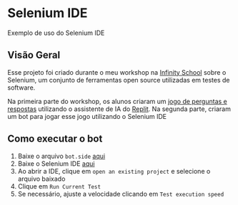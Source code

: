 # Selenium IDE
Exemplo de uso do Selenium IDE

## Visão Geral
Esse projeto foi criado durante o meu workshop na <a target="_blank" href="https://infinityschool.com.br">Infinity School</a> sobre o Selenium, um conjunto de ferramentas open source utilizadas em testes de software.

Na primeira parte do workshop, os alunos criaram um <a href="https://mateusgesualdo.github.io/workshop-selenium" target="_blank">jogo de perguntas e respostas</a> utilizando o assistente de IA do <a href="https://replit.com" target="_blank">Replit</a>. Na segunda parte, criaram um bot para jogar esse jogo utilizando o Selenium IDE

## Como executar o bot
1. Baixe o arquivo `bot.side` <a href="./bot.side" target="_blank">aqui</a>
1. Baixe o Selenium IDE <a href="https://www.selenium.dev/downloads" target="_blank">aqui</a>
1. Ao abrir a IDE, clique em `open an existing project` e selecione o arquivo baixado
1. Clique em `Run Current Test`
1. Se necessário, ajuste a velocidade clicando em `Test execution speed`